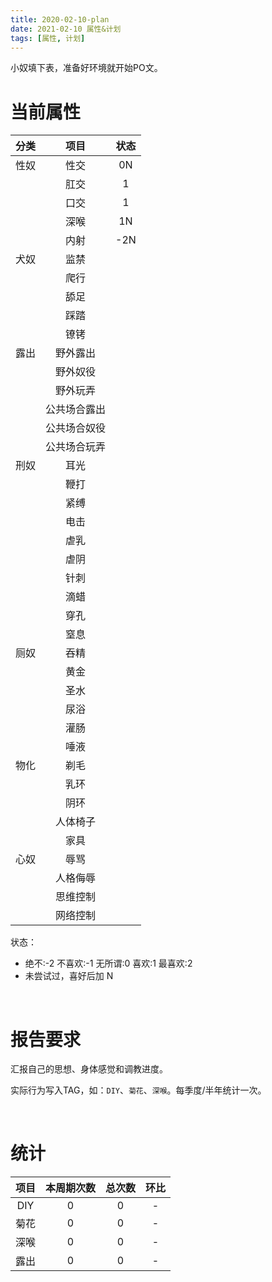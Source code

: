 ```yaml
---
title: 2020-02-10-plan
date: 2021-02-10 属性&计划
tags: [属性, 计划]
---
```


小奴填下表，准备好环境就开始PO文。
<!--more-->

# 当前属性

| 分类 | 项目 | 状态 |
| :---: | :---: | :---: |
| 性奴 | 性交 | 0N | 
|  | 肛交 | 1 | 
|  | 口交 | 1 | 
|  | 深喉 | 1N | 
|  | 内射 | -2N | 
| 犬奴 | 监禁 |  | 
|  | 爬行 |  | 
|  | 舔足 |  | 
|  | 踩踏 |  | 
|  | 镣铐 |  | 
| 露出 | 野外露出 |  |
|  | 野外奴役 |  |
|  | 野外玩弄 |  |
|  | 公共场合露出 |  |    
|  | 公共场合奴役 |  | 
|  | 公共场合玩弄 |  | 
| 刑奴 | 耳光 |  |
|  | 鞭打 |  |  
|  | 紧缚 |  | 
|  | 电击 |  | 
|  | 虐乳 |  |
|  | 虐阴 |  |  
|  | 针刺 |  | 
|  | 滴蜡 |  | 
|  | 穿孔 |  | 
|  | 窒息 |  | 
| 厕奴 | 吞精 |  |
|  | 黄金 |  | 
|  | 圣水 |  |  
|  | 尿浴 |  | 
|  | 灌肠 |  | 
|  | 唾液 |  | 
| 物化 | 剃毛 |  | 
|  | 乳环 |  | 
|  | 阴环 |  |
|  | 人体椅子 |  |  
|  | 家具 |  | 
| 心奴 | 辱骂 |  | 
|  | 人格侮辱 |  |
|  | 思维控制 |  | 
|  | 网络控制 |  | 

状态：
* 绝不:-2 不喜欢:-1 无所谓:0 喜欢:1 最喜欢:2
* 未尝试过，喜好后加 N 

</br>

# 报告要求

汇报自己的思想、身体感觉和调教进度。

实际行为写入TAG，如：`DIY`、`菊花`、`深喉`。每季度/半年统计一次。

</br>

# 统计

| 项目 | 本周期次数 | 总次数 | 环比 |
| :---: | :---: | :---: | :---: | 
| DIY | 0 | 0 | - |
| 菊花 | 0 | 0 | - |
| 深喉 | 0 | 0 | - |
| 露出 | 0 | 0 | - |